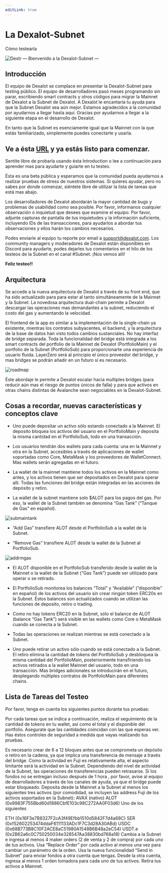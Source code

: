 ```yaml
---
editLink: true
---
```

# La Dexalot-Subnet
Cómo testearla

![Dextr](/images/howtotest/dextrcomp.png)
— Bienvenido a la Dexalot-Subnet —

## Introducción

El equipo de Dexalot se complace en presentar la Dexalot-Subnet para testing público. El equipo de desarrolladores pasó meses programando sin parar, escribiendo smart contracts y otros códigos para migrar la Mainnet de Dexalot a la Subnet de Dexalot. A Dexalot le encantaría tu ayuda para que la Subnet Dexalot sea aún mejor. Estamos agradecidos a la comunidad por ayudarnos a llegar hasta aquí. Gracias por ayudarnos a llegar a la siguiente etapa en el desarrollo de Dexalot.

En tanto que la Subnet es esenciamente igual que la Mainnet con la que estás familiarizado, simplemente puedes conectarte y usarla.

## Ve a ésta [URL](https://app.dexalot-test.com/trade) y ya estás listo para comenzar.

Sentite libre de probarla usando ésta Introduction o lee a continuación para aprender mas para ayudarte y guiarte en tu testeo.

<YouTube id="vRvaswPuMNg" />

Ésta es una beta pública y esperamos que la comunidad pueda ayudarnos a realizar pruebas de stress de nuestros sistemas. Si quieres ayudar, pero no sabes por donde comenzar, siéntete libre de utilizar la lista de tareas que está mas abajo.

Los desarrolladores de Dexalot abordarán la mayor cantidad de bugs y problemas de usabilidad como sea posible. Por favor, informanos cualquier observación o inquietud que desees que examine el equipo. Por favor, adjunte capturas de pantalla de tus inquietudes y la información suficiente, incluyendo IDs de las transacciones, para ayudarlos a abordar tus observaciones y ellos harán los cambios necesarios.

Podes enviarle al equipo tu reporte por email a [support@dexalot.com](support@dexalot.com). Los community managers y moderadores de Dexalot están disponibles en Discord para ayudarte, podes dejarles tus comentarios en el hilo de los testeos de la Subnet en el canal #Subnet. ¡Nos vemos allí!

**Feliz testeo!!**

## Arquitectura

Se accede a la nueva arquitectura de Dexalot a través de su front end, que ha sido actualizado para para estar al tanto simultáneamente de la Mainnet y la Subnet. La novedosa arquitectura dual-chain permite a Dexalot descargar las operaciones mas demandantes a la subnet, reduciendo el costo del gas y aumentando la velocidad.

El frontend de la app es similar a la implementación de la single-chain ya existente, mientras los contratos subyacentes, el backend, y la arquitectura de la base de datos han visto todos cambios sustanciales. No hay interfaz de bridge separada. Toda la funcionalidad del bridge está integrada a los smart contracts del portfolio de la Mainnet de Dexalot (PortfolioMain) y el portfolio de la Subnet (PortfolioSub) para proporcionarte una experiencia de usuario fluida. LayerZero será al principio el único proveedor del bridge, y mas bridges se podrán añadir en un futuro si es necesario.

![roadmap](/images/howtotest/roadmp.png)

Éste abordaje le permite a Dexalot escalar hacia multiples bridges (para reducir aún mas el riesgo de puntos únicos de falla) y para que activos en otras chains distintas de Avalanche sean negociables en la Dexalot-Subnet.

## Cosas a recordar, nuevas características y conceptos clave

* Uno puede depositar un activo sólo estando conectado a la Mainnet. El deposito bloquea los activos del usuario en el PortfolioMain y deposita la misma cantidad en el PortfolioSub, todo en una transacción.

* Los usuarios tendrán dos wallets para cada cuenta: una en la Mainnet y otra en la Subnet, accesibles a través de aplicaciones de wallet soportadas como Core, MetaMask y los proveedores de WalletConnect. Mas wallets serán agregadas en el futuro.

* La wallet de la mainnet mantiene todos los activos en la Mainnet como antes, y los activos tienen que ser depositados en Dexalot para operar allí. Todas las funciones del bridge están integradas en las acciones de depósito y retiro.

* La wallet de la subnet mantiene solo $ALOT para los pagos del gas. Por eso, la wallet de la Subnet también se denomina “Gas Tank” (“Tanque de Gas” en español).

![submaintank](/images/howtotest/submaintank.png)

* “Add Gas” transfiere ALOT desde el PortfolioSub a la wallet de la Subnet.

* “Remove Gas” transfiere ALOT desde la wallet de la Subnet al PortfolioSub.

![addrmgas](/images/howtotest/addrmgas.png)

* El ALOT disponible en el PortfolioSub transferido desde la wallet de la Mainnet o la wallet de la Subnet (“Gas Tank”) puede ser utilizado para operar o se retirado.

* El PortfolioSub monitorea los balances “Total” y “Available” (“disponible” en español) de los activos del usuario sin crear ningún token ERC20s en la Subnet. Éstos balances son actualizados cuando se utilizan las funciones de deposito, retiro o trading.

* Como no hay tokens ERC20 en la Subnet, sólo el balance de ALOT (balance “Gas Tank”) será visible en las wallets como Core o MetaMask cuando se conecta a la Subnet.

* Todas las operaciones se realizan mientras se está conectado a la Subnet.

* Uno puede retirar un activo sólo cuando se está conectado a la Subnet. El retiro elimina la cantidad de tokens del PortfolioSub y desbloquea la misma cantidad del PortfolioMain, posteriormente transfiriendo los activos retirados a la wallet Mainnet del usuario, todo en una transacción.
Mas bridges adicionales se introducirán en el futuro, desplegando múltiples contratos de PortfolioMain para diferentes chains.

## Lista de Tareas del Testeo

Por favor, tenga en cuenta los siguientes puntos durante tus pruebas:

Por cada tareas que se indica a continuación, realiza el seguimiento de la cantidad de tokens en tu wallet, así como el total y el disponible del portfolio. Asegurate que las cantidades coincidan con las que esperas ver. Has éstos controles de seguridad a medida que vayas realizando tus pruebas.

Es necesario crear de 6 a 12 bloques antes que se comprometa un depósito o retiro en la cadena, ya que implica una transferencia de mensaje a través del bridge. Como la actividad en Fuji es relativamente alta, el aspecto limitante será la actividad en la Subnet. Dependiendo del nivel de actividad de la Subnet, las operaciones de transferencias pueden retrasarse. Si los fondos no se entregan incluso después de 1 hora , por favor, avise al equipo de dearrolladores a través de los canales de ayuda, ya que el bridge puede estar bloqueado.
Deposita desde la Mainnet a la Subnet al menos los siguientes tres activos (por comodidad, se incluyen las address Fuji de los activos soportados en la Subnet):
AVAX (nativo)
ALOT (0x9983F755Bbd60d1886CbfE103c98C272AA0F03d6)
Uno de los siguientes

ETH (0x16F3e7B8327F2cA3f49Efbb1510d5842F7d4a68C)
SER (0xf52602253474ddaF6111133ADc1F7C3d28A30ABd)
USDC (0x68B773B8C10F2ACE8aC51980A1548B6B48a2eC54)
USDT.e (0x2B62a6c0C750250034e328547Aa38830bd768a18)
Cambia a la Subnet e ingresa al menos 4 maker orders (2 de venta y 2 de compra) por cada uno de tus activos.
Usa “Replace Order” por cada activo al menos una vez para cambiar un parámetro de la orden.
Usa la nueva funcionalidad “Send in Subnet” para enviar fondos a otra cuenta que tengas.
Desde la otra cuenta, ingresa al menos 1 orden tomadora para cada uno de tus activos.
Retira tus activos a Mainnet.
